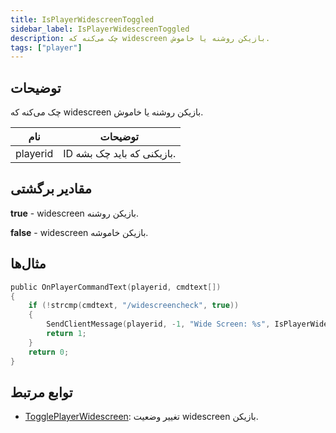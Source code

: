 ```yaml
---
title: IsPlayerWidescreenToggled
sidebar_label: IsPlayerWidescreenToggled
description: چک می‌کنه که widescreen بازیکن روشنه یا خاموش.
tags: ["player"]
---
```


<VersionWarn version='omp v1.1.0.2612' />

## توضیحات

چک می‌کنه که widescreen بازیکن روشنه یا خاموش.

| نام      | توضیحات                        |
|----------|---------------------------------|
| playerid | ID بازیکنی که باید چک بشه.       |

## مقادیر برگشتی

**true** - widescreen بازیکن روشنه.

**false** - widescreen بازیکن خاموشه.

## مثال‌ها

```c
public OnPlayerCommandText(playerid, cmdtext[])
{
    if (!strcmp(cmdtext, "/widescreencheck", true))
    {
        SendClientMessage(playerid, -1, "Wide Screen: %s", IsPlayerWidescreenToggled(playerid) ? "On" : "Off");
        return 1;
    }
    return 0;
}
```

## توابع مرتبط

- [TogglePlayerWidescreen](TogglePlayerWidescreen): تغییر وضعیت widescreen بازیکن.